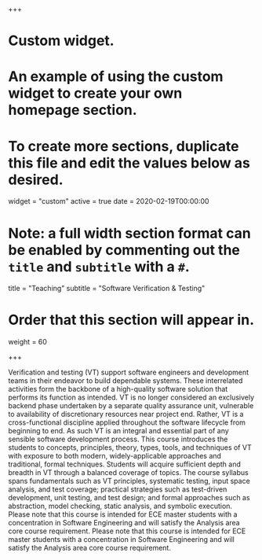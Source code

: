 +++
# Custom widget.
# An example of using the custom widget to create your own homepage section.
# To create more sections, duplicate this file and edit the values below as desired.
widget = "custom"
active = true
date = 2020-02-19T00:00:00

# Note: a full width section format can be enabled by commenting out the `title` and `subtitle` with a `#`.
title = "Teaching"
subtitle = "Software Verification & Testing"

# Order that this section will appear in.
weight = 60

+++

Verification and testing (VT) support software engineers and development teams in their endeavor to build dependable systems. These interrelated activities form the backbone of a high-quality software solution that performs its function as intended. VT is no longer considered an exclusively backend phase undertaken by a separate quality assurance unit, vulnerable to availability of discretionary resources near project end. Rather, VT is a cross-functional discipline applied throughout the software lifecycle from beginning to end. As such VT is an integral and essential part of any sensible software development process. This course introduces the students to concepts, principles, theory, types, tools, and techniques of VT with exposure to both modern, widely-applicable approaches and traditional, formal techniques. Students will acquire sufficient depth and breadth in VT through a balanced coverage of topics. The course syllabus spans fundamentals such as VT principles, systematic testing, input space analysis, and test coverage; practical strategies such as test-driven development, unit testing, and test design; and formal approaches such as abstraction, model checking, static analysis, and symbolic execution. Please note that this course is intended for ECE master students with a concentration in Software Engineering and will satisfy the Analysis area core course requirement. Please note that this course is intended for ECE master students with a concentration in Software Engineering and will satisfy the Analysis area core course requirement.
